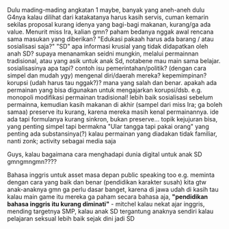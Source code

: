 Dulu mading-mading angkatan 1 maybe, banyak yang aneh-aneh dulu G4nya
kalau dilihat dari katakatanya harus kasih servis,
cuman kemarin sekilas proposal kurang idenya yang bagi-bagi makanan,
kurang/ga ada value.
Menurit miss Ira, kalian gmn? paham bedanya nggak awal rencana sama masukan yang diberikan?
"Edukasi pakaah harus ada barang / atau sosialisasi saja?"
"SD"
apa informasi krusial yang tidak didapatkan oleh anah SD?
supaya menanamkan seidni mungkin, melalui permainnan tradisional, atau yang asik untuk anak Sd, notabene mau main sama belajar.
sosialisasinya apa tapi?
contoh isu pemerintahan/politik? (dengan cara simpel dan mudah ygy)
mengenal diri/daerah mereka? kepemimpinan? korupsi (udah harus tau nggak?)?
mana yang salah dan benar.
apakah ada permainan yang bisa digunakan untuk mengajarkan korupsi/dsb. e.g. monopoli
modifikasi permainan tradisional!
lebih baik sosialisasi sebelum permainna, kemudian kasih makanan di akhir (sampel dari miss Ira; ga boleh samaa)
preserve itu kurang, karena mereka masih kenal permainannya.
ide ada tapi formulanya kurang sinkron, bukan preserve...
topik kejujuran bisa, yang penting simpel tapi bermakna
"Ular tangga tapi pakai orang" yang penting ada substansinya(?)
kalau permainan yang diadakan tidak familiar, nanti zonk; activity sebagai media saja

Guys, kalau bagaimana cara menghadapi dunia digital untuk anak SD gmngmngmn????

Bahasa inggris untuk asset masa depan
public speaking too
e.g. meminta dengan cara yang baik dan benar
(pendidikan karakter susah)
kita gtw anak-anaknya gmn
ga perlu dasar banget, karena di jawa udah di kasih tau
kalau main game itu mereka ga paham secara bahasa aja,
**"pendidikan bahasa inggris itu kurang diminati"** - mitchel
kalau nekat ajar inggris, mending targetnya SMP, kalau anak SD tergantung anaknya sendiri
kalau pelajaran seksual lebih baik sejak dini jadi SD


